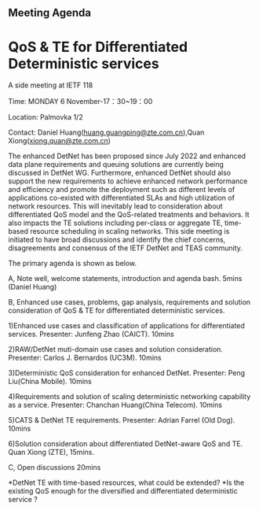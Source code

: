 ## Meeting Agenda

# QoS & TE for Differentiated Deterministic services

A side meeting at IETF 118

Time: MONDAY 6 November-17：30~19：00

Location: Palmovka 1/2

Contact: Daniel Huang(huang.guangping@zte.com.cn),Quan Xiong(xiong.quan@zte.com.cn)

The enhanced DetNet has been proposed since July 2022 and enhanced data plane requirements and queuing solutions are currently 
being discussed in DetNet WG. Furthermore, enhanced DetNet should also support the new requirements to achieve enhanced network
performance and efficiency and promote the deployment such as different levels of applications co-existed with differentiated 
SLAs and high utilization of network resources. This will inevitably lead to consideration about differentiated QoS model and
the QoS-related treatments and behaviors. It also impacts the TE solutions including per-class or aggregate TE, time-based 
resource scheduling in scaling networks. This side meeting is initiated to have broad discussions and identify the chief 
concerns, disagreements and consensus of the IETF DetNet and TEAS community. 

The primary agenda is shown as below.

A, Note well, welcome statements, introduction and agenda bash. 5mins (Daniel Huang)

B, Enhanced use cases, problems, gap analysis, requirements and solution consideration of QoS & TE for differentiated deterministic services. 

1)Enhanced use cases and classification of applications for differentiated services. Presenter: Junfeng Zhao (CAICT). 10mins

2)RAW/DetNet muti-domain use cases and solution consideration. Presenter:  Carlos J. Bernardos (UC3M). 10mins

3)Deterministic QoS consideration for enhanced DetNet. Presenter: Peng Liu(China Mobile). 10mins

4)Requirements and solution of scaling deterministic networking capability as a service. Presenter: Chanchan Huang(China Telecom). 10mins

5)CATS & DetNet TE requirements. Presenter: Adrian Farrel (Old Dog). 10mins

6)Solution consideration about differentiated DetNet-aware QoS and TE. Quan Xiong (ZTE), 15mins.

C, Open discussions 20mins

*DetNet TE with time-based resources, what could be extended?
*Is the existing QoS enough for the diversified and differentiated deterministic service ?
